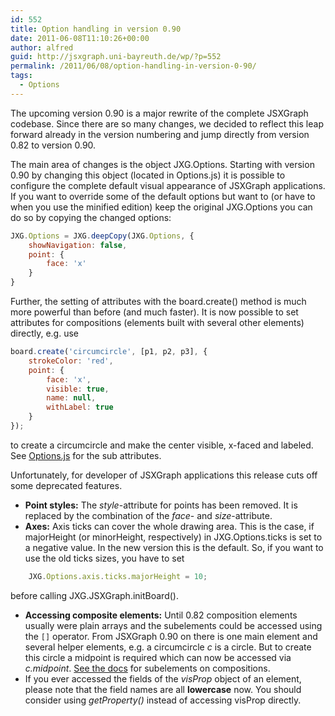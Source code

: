 ```yaml
---
id: 552
title: Option handling in version 0.90
date: 2011-06-08T11:10:26+00:00
author: alfred
guid: http://jsxgraph.uni-bayreuth.de/wp/?p=552
permalink: /2011/06/08/option-handling-in-version-0-90/
tags:
  - Options
---
```

The upcoming version 0.90 is a major rewrite of the complete JSXGraph codebase. Since there are so many changes, we decided to reflect this leap forward already in the version numbering and jump directly from version 0.82 to version 0.90.

The main area of changes is the object JXG.Options. Starting with version 0.90 by changing this object (located in Options.js) it is possible to configure the complete default visual appearance of JSXGraph applications. If you want to override some of the default options but want to (or have to when you use the minified edition) keep the original JXG.Options you can do so by copying the changed options:

```javascript
JXG.Options = JXG.deepCopy(JXG.Options, {
    showNavigation: false,
    point: {
        face: 'x'
    }
}
```

Further, the setting of attributes with the board.create() method is much more powerful than before (and much faster). It is now possible to set attributes for compositions (elements built with several other elements) directly, e.g. use

```javascript
board.create('circumcircle', [p1, p2, p3], {
    strokeColor: 'red',
    point: {
        face: 'x',
        visible: true,
        name: null,
        withLabel: true
    }
});
```

to create a circumcircle and make the center visible, x-faced and labeled. See [Options.js](https://sourceforge.net/apps/trac/jsxgraph/browser/trunk/src/Options.js) for the sub attributes.

Unfortunately, for developer of JSXGraph applications this release cuts off some deprecated features.

* **Point styles:** The _style_-attribute for points has been removed. It is replaced by the combination of the _face_- and _size_-attribute.
* **Axes:** Axis ticks can cover the whole drawing area. This is the case, if majorHeight (or minorHeight, respectively) in JXG.Options.ticks is set to a negative value. In the new version this is the default. So, if you want to use the old ticks sizes, you have to set
  
```javascript
    JXG.Options.axis.ticks.majorHeight = 10;
```

 before calling JXG.JSXGraph.initBoard().

* **Accessing composite elements:** Until 0.82 composition elements usually were plain arrays and the subelements could be accessed using the `[]` operator. From JSXGraph 0.90 on there is one main element and several helper elements, e.g. a circumcircle _c_ is a circle. But to create this circle a midpoint is required which can now be accessed via _c.midpoint_. [See the docs](http://jsxgraph.uni-bayreuth.de/docs/) for subelements on compositions.
* If you ever accessed the fields of the _visProp_ object of an element, please note that the field names are all **lowercase** now. You should consider using _getProperty()_ instead of accessing visProp directly.